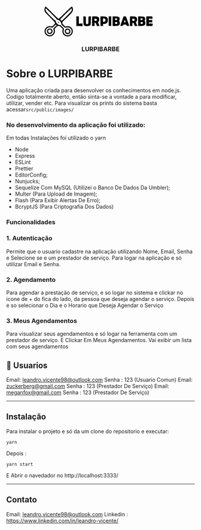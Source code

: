 <h1 align="center">
  <img  src="data:image/svg+xml;base64,PD94bWwgdmVyc2lvbj0iMS4wIiBzdGFuZGFsb25lPSJubyI/Pgo8IURPQ1RZUEUgc3ZnIFBVQkxJ%0D%0AQyAiLS8vVzNDLy9EVEQgU1ZHIDIwMDEwOTA0Ly9FTiIKICJodHRwOi8vd3d3LnczLm9yZy9UUi8y%0D%0AMDAxL1JFQy1TVkctMjAwMTA5MDQvRFREL3N2ZzEwLmR0ZCI+CjxzdmcgdmVyc2lvbj0iMS4wIiB4%0D%0AbWxucz0iaHR0cDovL3d3dy53My5vcmcvMjAwMC9zdmciCiB3aWR0aD0iNDkyLjAwMDAwMHB0IiBo%0D%0AZWlnaHQ9IjEzMy4wMDAwMDBwdCIgdmlld0JveD0iMCAwIDQ5Mi4wMDAwMDAgMTMzLjAwMDAwMCIK%0D%0AIHByZXNlcnZlQXNwZWN0UmF0aW89InhNaWRZTWlkIG1lZXQiPgoKPGcgdHJhbnNmb3JtPSJ0cmFu%0D%0Ac2xhdGUoMC4wMDAwMDAsMTMzLjAwMDAwMCkgc2NhbGUoMC4xMDAwMDAsLTAuMTAwMDAwKSIKZmls%0D%0AbD0iIzAwMDAwMCIgc3Ryb2tlPSJub25lIj4KPHBhdGggZD0iTTE4IDEyNzMgYy0yNSAtNTcgLTIx%0D%0AIC0xNDUgMTAgLTE5NSAxMSAtMTggMTExIC0xMjIgMjIxIC0yMzEgMTQzCi0xNDIgMjAzIC0yMDgg%0D%0AMjExIC0yMzMgMTIgLTM2IDEyIC0zNiAtNTEgLTEwMCBsLTYzIC02MyAtNzYgNiBjLTkwIDcgLTEz%0D%0ANiAtNgotMTg2IC01MCAtMTEyIC05NyAtMTAyIC0yNzIgMTkgLTM1NCAxNTMgLTEwMyAzNTYgMiAz%0D%0ANTcgMTg0IDAgMjggLTQgNjMgLTkgNzYKLTggMjIgLTIgMzIgNjQgOTcgNjQgNjQgNzUgNzEgOTMg%0D%0ANjEgMTEgLTYgMzMgLTExIDQ5IC0xMSAyMiAwIDQ0IC0xNSA5MSAtNjMKNTkgLTU5IDYyIC02NSA1%0D%0AMiAtOTEgLTI4IC03NiA0IC0xOTcgNjcgLTI0NiA5MCAtNzEgMjI3IC02NyAzMDYgOCA3NiA3MiA5%0D%0ANAoxODkgNDMgMjc2IC01MSA4NyAtMTU5IDEzMyAtMjU1IDEwNyBsLTQ1IC0xMiAtNjUgNjUgYy01%0D%0AMyA1MyAtNjYgNzIgLTY4IDEwMAotMyAzMyA0IDQyIDkwIDEyMyAzNDMgMzI2IDM3NyAzNjggMzc3%0D%0AIDQ2NSAwIDYwIC0yNiAxMjggLTQ5IDEyOCAtMTAgMCAtMTQwCi0xMjEgLTI5MSAtMjY4IC0yMjEg%0D%0ALTIxOCAtMjc4IC0yNjggLTI5NiAtMjY0IC0xMiAyIC0xMzkgMTIxIC0yODUgMjY4IC0xNDUKMTQ1%0D%0AIC0yNjkgMjY0IC0yNzcgMjY0IC03IDAgLTIyIC0yMSAtMzQgLTQ3eiBtNTIzIC01MTAgYzYgLTE4%0D%0AIDE3IC0yMyA0MiAtMjMKNjkgMCAxNTcgLTk5IDE1NyAtMTc2IDAgLTIzIDE1IC00MyA3NyAtMTAy%0D%0AIDcwIC02NiA4MSAtNzMgMTA4IC02OCA5NSAxOSAxMjQKMTggMTcwIC00IDEwNyAtNTIgMTM0IC0x%0D%0AODAgNTcgLTI3MiAtNzUgLTg5IC0yMjggLTc1IC0yODggMjcgLTIzIDM5IC0yNiA1MwotMjEgOTgg%0D%0AMyAyOSA5IDY1IDEzIDgwIDYgMjUgLTEgMzYgLTczIDEwOCAtNjcgNjYgLTg1IDc5IC0xMTIgNzkg%0D%0ALTQwIDAgLTY2CjEzIC0xMDkgNTQgLTQwIDM3IC02MiA3NiAtNjIgMTEwIDAgMTcgLTcgMjcgLTIz%0D%0AIDMxIC0zNSAxMSAtMzg2IDM2NCAtNDA4IDQxMAotMTggNDAgLTI1IDExNSAtMTIgMTI5IDkgOSA0%0D%0ANzIgLTQ1MiA0ODQgLTQ4MXogbTY1OSA0MzYgYzAgLTIyIC02IC01NCAtMTMKLTcyIC0xMiAtMjgg%0D%0ALTM4NyAtNDEwIC00MjMgLTQzMCAtMTYgLTkgLTYzIDM3IC02NCA2MyAwIDE3IDQ4MSA0OTAgNDkz%0D%0AIDQ4MyA0Ci0yIDcgLTIyIDcgLTQ0eiBtLTcyMiAtNzU0IGMtODEgLTc1IC05MyAtOTYgLTc5IC0x%0D%0AMzcgMjMgLTY1IDEwIC0xNDEgLTMyCi0xODcgLTI5IC0zMSAtOTQgLTYxIC0xMzUgLTYxIC03NCAw%0D%0AIC0xNTEgNjAgLTE3MiAxMzQgLTM0IDEyMSA4OSAyNDkgMjA4IDIxNgo3NyAtMjEgOTIgLTE1IDE2%0D%0ANyA2MCA2NiA2NyA3MCA2OSA4OCA1MiAxOSAtMTcgMTcgLTE5IC00NSAtNzd6Ii8+CjxwYXRoIGQ9%0D%0AIk01OTcgNjM2IGMtNyAtMTcgMTggLTQwIDMzIC0zMSA1IDMgMTAgMTUgMTAgMjYgMCAyMyAtMzUg%0D%0AMjcgLTQzIDV6Ii8+CjxwYXRoIGQ9Ik05ODUgMzUzIGMtMzkgLTEwIC03NSAtNDQgLTg2IC04MyAt%0D%0AMTQgLTQ4IC02IC04MSAyOSAtMTIxIDUzIC01OQoxNjIgLTQ4IDE5NyAyMSAzNSA2OSA4IDE0NyAt%0D%0ANjEgMTc2IC0zNCAxNCAtNDUgMTUgLTc5IDd6IG03OSAtNjQgYzUzIC00MSAyMwotMTI5IC00NCAt%0D%0AMTI5IC0zMyAwIC04MCAzOCAtODAgNjQgMCAyNyAyMiA2NCA0NCA3NCAzMiAxNiA1MSAxNCA4MCAt%0D%0AOXoiLz4KPHBhdGggZD0iTTE2NCAzNDIgYy04NiAtNTQgLTY0IC0xOTQgMzUgLTIyMiAxMjQgLTM0%0D%0AIDIxNCAxMTYgMTIxIDIwNSAtMzkgMzcKLTExMSA0NSAtMTU2IDE3eiBtMTI1IC01OCBjMzQgLTQz%0D%0AIDI0IC04NiAtMjYgLTExMiAtMzIgLTE4IC01MSAtMTUgLTc4IDEzCi01MCA0OSAtMTggMTI1IDUx%0D%0AIDEyNSAyMyAwIDM5IC04IDUzIC0yNnoiLz4KPHBhdGggZD0iTTE0MDAgNjgwIGwwIC0yMTAgNjgg%0D%0AMCBjMzcgMCA5NyAtMyAxMzUgLTcgbDY3IC02IDAgNjEgMCA2MSAtODAgLTYKLTgwIC02IDAgMTYy%0D%0AIDAgMTYxIC01NSAwIC01NSAwIDAgLTIxMHoiLz4KPHBhdGggZD0iTTE3MDkgODgzIGMwIC01IDAg%0D%0ALTg0IDEgLTE3OCAxIC0xOTMgNiAtMjEwIDc2IC0yMzMgNzcgLTI3IDIxOSAwCjI0MCA0NSA0IDEw%0D%0AIDkgOTggMTIgMTk2IGw0IDE3NyAtMzQgMCBjLTgxIDAgLTc4IDYgLTc4IC0xNjQgMCAtMTY2IC0z%0D%0AIC0xNzYKLTU2IC0xNzYgLTU0IDAgLTU5IDE2IC01NiAxODAgMyAxNDYgMyAxNDcgLTIwIDE1NCAt%0D%0AMzIgOCAtODggOCAtODkgLTF6Ii8+CjxwYXRoIGQ9Ik0yMDk3IDg4MyBjLTQgLTMgLTcgLTk4IC03%0D%0AIC0yMTAgbDAgLTIwMyA1NSAwIDU1IDAgMCA3MCBjMCA2NyAxIDcwCjI0IDcwIDIxIDAgMjggLTEw%0D%0AIDUxIC03MCBsMjcgLTcwIDU5IDAgNTkgMCAtMjYgNTggYy00OCAxMDcgLTQ4IDEwMiAtMTcgMTM0%0D%0ACjI1IDI2IDI4IDM3IDI4IDkzIDAgNzEgLTE2IDk4IC03MiAxMjEgLTMzIDE0IC0yMjQgMjAgLTIz%0D%0ANiA3eiBtMTg0IC0xMDMgYzIzCi0xMyAyNiAtNjIgNSAtNzkgLTggLTcgLTMyIC0xMSAtNTMgLTkg%0D%0ALTM1IDMgLTM4IDYgLTQxIDM2IC0yIDE5IC0xIDQwIDIgNDggNgoxNiA1OSAxOSA4NyA0eiIvPgo8%0D%0AcGF0aCBkPSJNMjQ1OSA4ODQgYy0yIC01IC0zIC0xMDAgLTEgLTIxMSBsMyAtMjAzIDU4IDAgNTkg%0D%0AMCAtNiA0NSAtNSA0NSA1NAowIGMxMDggMCAxNjQgNTcgMTY0IDE2NSAwIDcwIC0yMSAxMTIgLTY5%0D%0AIDE0MSAtMjQgMTQgLTU2IDE5IC0xNDIgMjIgLTYxIDIKLTExMyAwIC0xMTUgLTR6IG0yMDEgLTEw%0D%0ANCBjMjQgLTI0IDI2IC03NyA0IC0xMDggLTExIC0xNiAtMjUgLTIyIC01NSAtMjIKbC0zOSAwIDAg%0D%0ANzUgMCA3NSAzNSAwIGMyMiAwIDQzIC04IDU1IC0yMHoiLz4KPHBhdGggZD0iTTI4MjAgNjkwIGMw%0D%0AIC0xMTAgLTEgLTIwMyAtMiAtMjA3IC0yIC01IDIzIC05IDU1IC0xMSBsNTcgLTMgMCAyMTEKMCAy%0D%0AMTAgLTU1IDAgLTU1IDAgMCAtMjAweiIvPgo8cGF0aCBkPSJNMjk5MCA2ODEgbDAgLTIxMSAxMTAg%0D%0AMCBjMTI3IDAgMTcxIDEzIDE5NCA1OSAyMyA0NCAyMSAxMTMgLTUgMTQ1Ci0yMCAyNiAtMjAgMjgg%0D%0ALTQgNDYgMjAgMjMgMjIgODggNCAxMTggLTIyIDM1IC01OSA0NSAtMTgxIDUwIGwtMTE4IDQgMCAt%0D%0AMjExegptMjAwIDEwMCBjMTQgLTI3IC0xMiAtNTEgLTU1IC01MSAtMzkgMCAtNDkgMTEgLTQxIDQ2%0D%0AIDUgMjAgMTIgMjQgNDYgMjQgMjkgMAo0MiAtNSA1MCAtMTl6IG0tNiAtMTQ3IGM5IC00IDE2IC0x%0D%0AOCAxNiAtMzQgMCAtMzEgLTE1IC00MCAtNjYgLTQwIC0zMyAwIC0zNAoxIC0zNCA0MCAwIDM5IDEg%0D%0ANDAgMzQgNDAgMTkgMCA0MSAtMyA1MCAtNnoiLz4KPHBhdGggZD0iTTM0MDUgNjkzIGMtMzggLTEw%0D%0AOSAtNzAgLTIwNCAtNzMgLTIxMSAtMyAtMTAgOSAtMTIgNTQgLTEwIDUzIDMgNTkKNSA2NCAyOCA1%0D%0AIDIzIDExIDI1IDcyIDI4IDY1IDMgNjYgMyA3NiAtMjggMTAgLTI5IDE0IC0zMCA2NiAtMzAgMzEg%0D%0AMCA1NiA0IDU2CjEwIDAgMTIgLTEyOCAzNjggLTE0MSAzOTMgLTcgMTIgLTIyIDE3IC01OCAxNyBs%0D%0ALTQ4IDAgLTY4IC0xOTd6IG0xNDkgLTM1IGM2Ci0yNyA1IC0yOCAtMjkgLTI4IC00MCAwIC00MCAw%0D%0AIC0xOCA2NiBsMTcgNDkgMTEgLTMwIGM3IC0xNyAxNSAtNDIgMTkgLTU3eiIvPgo8cGF0aCBkPSJN%0D%0AMzc1NyA4ODMgYy00IC0zIC03IC05OCAtNyAtMjEwIGwwIC0yMDMgNTUgMCA1NSAwIDAgNzAgYzAg%0D%0ANjcgMSA3MAoyNCA3MCAyMSAwIDI4IC0xMCA1MSAtNzAgbDI3IC03MCA1OSAwIDU5IDAgLTI2IDU4%0D%0AIGMtNDggMTA3IC00OCAxMDIgLTE3IDEzNAoyNSAyNiAyOCAzNyAyOCA5MyAwIDcxIC0xNiA5OCAt%0D%0ANzIgMTIxIC0zMyAxNCAtMjI0IDIwIC0yMzYgN3ogbTE4NCAtMTAzIGMyMwotMTMgMjYgLTYyIDUg%0D%0ALTc5IC04IC03IC0zMiAtMTEgLTUzIC05IC0zNSAzIC0zOCA2IC00MSAzNiAtMiAxOSAtMSA0MCAy%0D%0AIDQ4IDYKMTYgNTkgMTkgODcgNHoiLz4KPHBhdGggZD0iTTQxMTAgNjgxIGwwIC0yMTEgMTEwIDAg%0D%0AYzEyNyAwIDE3MSAxMyAxOTQgNTkgMjMgNDQgMjEgMTEzIC01IDE0NQotMjAgMjYgLTIwIDI4IC00%0D%0AIDQ2IDIwIDIzIDIyIDg4IDQgMTE4IC0yMiAzNSAtNTkgNDUgLTE4MSA1MCBsLTExOCA0IDAgLTIx%0D%0AMXoKbTIwMCAxMDAgYzE0IC0yNyAtMTIgLTUxIC01NSAtNTEgLTM5IDAgLTQ5IDExIC00MSA0NiA1%0D%0AIDIwIDEyIDI0IDQ2IDI0IDI5IDAKNDIgLTUgNTAgLTE5eiBtLTYgLTE0NyBjOSAtNCAxNiAtMTgg%0D%0AMTYgLTM0IDAgLTMxIC0xNSAtNDAgLTY2IC00MCAtMzMgMCAtMzQKMSAtMzQgNDAgMCAzOSAxIDQw%0D%0AIDM0IDQwIDE5IDAgNDEgLTMgNTAgLTZ6Ii8+CjxwYXRoIGQ9Ik00NDcwIDY4MCBsMCAtMjEwIDEz%0D%0ANCAwIDEzMyAwIDcgMzggYzEyIDcyIDE0IDY5IC03NiA2OCBsLTgzIC0xIC0zCjI4IC0zIDI3IDc1%0D%0AIDAgNzYgMCAwIDUzIDAgNTIgLTc1IC0zIC03NSAtNCAwIDMyIDAgMzMgODAgLTUgODAgLTUgMCAz%0D%0AOCBjMCA3MAoyIDY5IC0xNDEgNjkgbC0xMjkgMCAwIC0yMTB6Ii8+CjwvZz4KPC9zdmc+Cg==" width="300px" />
</h1>

<h3 align="center">
LURPIBARBE</h3>



# Sobre o LURPIBARBE

Uma aplicação criada para desenvolver os conhecimentos em node.js.
Codigo totalmente aberto, então sinta-se a vontade a para modificar, utilizar, vender etc.
Para visualizar os prints do sistema basta acessar`src/public/images/` 


### **No desenvolvimento da aplicação foi utilizado:**
Em todas Instalações foi utilizado o yarn
-  Node 
- Express
- ESLint 
- Prettier 
- EditorConfig;
- Nunjucks;
- Sequelize Com MySQL (Utilizei o Banco De Dados Da Umbler);
- Multer (Para Upload de Imagem);
- Flash (Para Exibir Alertas De Erro);
- BcryptJS (Para Criptografia Dos Dados)


### **Funcionalidades**

### **1. Autenticação**

Permite que o usuario cadastre na aplicação utilizando Nome, Email, Senha e Selecione se e um prestador de serviço.
Para logar na aplicação e só utilizar Email e Senha.

### **2. Agendamento**

Para agendar a prestação de serviço, e so logar no sistema e clickar no icone de + do fica do lado, da pessoa que deseja agendar o serviço. 
Depois e so selecionar o Dia e o Horario que Deseja Agendar o Serviço

### **3. Meus Agendamentos**

Para visualizar seus agendamentos e só logar na ferramenta com um prestador de serviço.
E Clickar Em Meus Agendamentos. Vai exibir um lista com seus agendamentos


## 📅 Usuarios

Email: leandro.vicente98@outlook.com Senha : 123 (Usuario Comun)
Email: zuckerberg@gmail.com Senha : 123 (Prestador De Serviço)
Email: meganfox@gmail.com Senha : 123 (Prestador De Serviço)



---
## Instalação

Para instalar o projeto e só da um clone do repositorio e executar:

    yarn 
Depois :
  
    yarn start
E Abrir o navedador no http://localhost:3333/

---
## Contato
Email: leandro.vicente98@outlook.com
Linkedin : https://www.linkedin.com/in/leandro-vicente/


